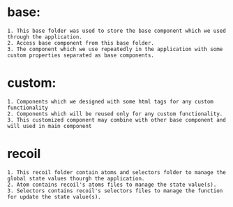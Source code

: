 # base:

    1. This base folder was used to store the base component which we used through the application.
    2. Access base component from this base folder.
    3. The component which we use repeatedly in the application with some custom properties separated as base components.

# custom:

    1. Components which we designed with some html tags for any custom functionality
    2. Components which will be reused only for any custom functionality.
    3. This customized component may combine with other base component and will used in main component

# recoil

    1. This recoil folder contain atoms and selectors folder to manage the global state values thourgh the application.
    2. Atom contains recoil's atoms files to manage the state value(s).
    3. Selectors contains recoil's selectors files to manage the function for update the state value(s).
